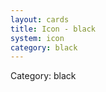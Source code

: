 ```yaml
---
layout: cards
title: Icon - black
system: icon
category: black
---
```

<div class="alert alert-secondary mb-4"><span class="i18n innerHTML-category">Category: </span><span class="i18n innerHTML-cat-black">black</span></div>

